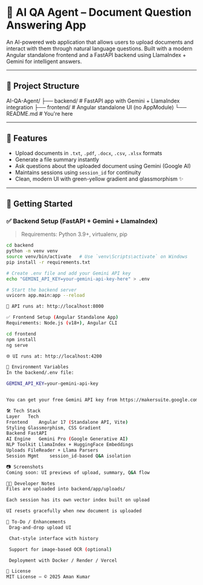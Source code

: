 # 🤖 AI QA Agent – Document Question Answering App

An AI-powered web application that allows users to upload documents and interact with them through natural language questions. Built with a modern Angular standalone frontend and a FastAPI backend using LlamaIndex + Gemini for intelligent answers.

---

## 📁 Project Structure

AI-QA-Agent/
├── backend/ # FastAPI app with Gemini + LlamaIndex integration
├── frontend/ # Angular standalone UI (no AppModule)
└── README.md # You're here


---

## 🧠 Features

- Upload documents in `.txt`, `.pdf`, `.docx`, `.csv`, `.xlsx` formats
- Generate a file summary instantly
- Ask questions about the uploaded document using Gemini (Google AI)
- Maintains sessions using `session_id` for continuity
- Clean, modern UI with green-yellow gradient and glassmorphism ✨

---

## 🚀 Getting Started

### ✅ Backend Setup (FastAPI + Gemini + LlamaIndex)

> Requirements: Python 3.9+, virtualenv, pip

```bash
cd backend
python -m venv venv
source venv/bin/activate   # Use `venv\Scripts\activate` on Windows
pip install -r requirements.txt

# Create .env file and add your Gemini API key
echo "GEMINI_API_KEY=your-gemini-api-key-here" > .env

# Start the backend server
uvicorn app.main:app --reload

📡 API runs at: http://localhost:8000

✅ Frontend Setup (Angular Standalone App)
Requirements: Node.js (v18+), Angular CLI

cd frontend
npm install
ng serve

🌐 UI runs at: http://localhost:4200

🔐 Environment Variables
In the backend/.env file:

GEMINI_API_KEY=your-gemini-api-key


You can get your free Gemini API key from https://makersuite.google.com/app/apikey

🛠 Tech Stack
Layer	Tech
Frontend	Angular 17 (Standalone API, Vite)
Styling	Glassmorphism, CSS Gradient
Backend	FastAPI
AI Engine	Gemini Pro (Google Generative AI)
NLP Toolkit	LlamaIndex + HuggingFace Embeddings
Uploads	FileReader + Llama Parsers
Session Mgmt	session_id-based Q&A isolation

📷 Screenshots
Coming soon: UI previews of upload, summary, Q&A flow

👨‍💻 Developer Notes
Files are uploaded into backend/app/uploads/

Each session has its own vector index built on upload

UI resets gracefully when new document is uploaded

📌 To-Do / Enhancements
 Drag-and-drop upload UI

 Chat-style interface with history

 Support for image-based OCR (optional)

 Deployment with Docker / Render / Vercel

📄 License
MIT License – © 2025 Aman Kumar